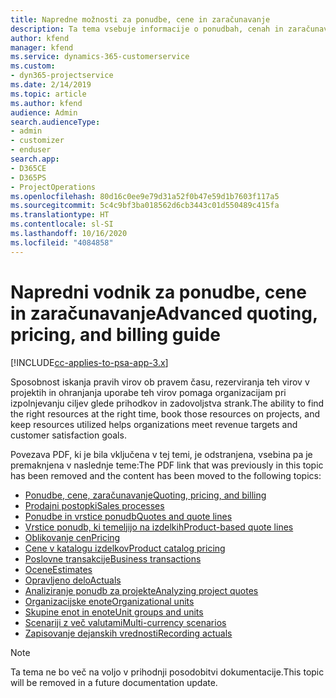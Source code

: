 ```yaml
---
title: Napredne možnosti za ponudbe, cene in zaračunavanje
description: Ta tema vsebuje informacije o ponudbah, cenah in zaračunavanju v aplikaciji Project Service Automation.
author: kfend
manager: kfend
ms.service: dynamics-365-customerservice
ms.custom:
- dyn365-projectservice
ms.date: 2/14/2019
ms.topic: article
ms.author: kfend
audience: Admin
search.audienceType:
- admin
- customizer
- enduser
search.app:
- D365CE
- D365PS
- ProjectOperations
ms.openlocfilehash: 80d16c0ee9e79d31a52f0b47e59d1b7603f117a5
ms.sourcegitcommit: 5c4c9bf3ba018562d6cb3443c01d550489c415fa
ms.translationtype: HT
ms.contentlocale: sl-SI
ms.lasthandoff: 10/16/2020
ms.locfileid: "4084858"
---
```

# <a name="advanced-quoting-pricing-and-billing-guide"></a><span data-ttu-id="42f39-103">Napredni vodnik za ponudbe, cene in zaračunavanje</span><span class="sxs-lookup"><span data-stu-id="42f39-103">Advanced quoting, pricing, and billing guide</span></span>

[!INCLUDE[cc-applies-to-psa-app-3.x](../../includes/cc-applies-to-psa-app-3x.md)]

<span data-ttu-id="42f39-104">Sposobnost iskanja pravih virov ob pravem času, rezerviranja teh virov v projektih in ohranjanja uporabe teh virov pomaga organizacijam pri izpolnjevanju ciljev glede prihodkov in zadovoljstva strank.</span><span class="sxs-lookup"><span data-stu-id="42f39-104">The ability to find the right resources at the right time, book those resources on projects, and keep resources utilized helps organizations meet revenue targets and customer satisfaction goals.</span></span> 

<span data-ttu-id="42f39-105">Povezava PDF, ki je bila vključena v tej temi, je odstranjena, vsebina pa je premaknjena v naslednje teme:</span><span class="sxs-lookup"><span data-stu-id="42f39-105">The PDF link that was previously in this topic has been removed and the content has been moved to the following topics:</span></span>

- [<span data-ttu-id="42f39-106">Ponudbe, cene, zaračunavanje</span><span class="sxs-lookup"><span data-stu-id="42f39-106">Quoting, pricing, and billing</span></span>](../quote-bill-price.md)
- [<span data-ttu-id="42f39-107">Prodajni postopki</span><span class="sxs-lookup"><span data-stu-id="42f39-107">Sales processes</span></span>](../basic-sales-process.md)
- [<span data-ttu-id="42f39-108">Ponudbe in vrstice ponudb</span><span class="sxs-lookup"><span data-stu-id="42f39-108">Quotes and quote lines</span></span>](../basic-quote-lines.md)
- [<span data-ttu-id="42f39-109">Vrstice ponudb, ki temeljijo na izdelkih</span><span class="sxs-lookup"><span data-stu-id="42f39-109">Product-based quote lines</span></span>](../product-based-quote-lines.md)
- [<span data-ttu-id="42f39-110">Oblikovanje cen</span><span class="sxs-lookup"><span data-stu-id="42f39-110">Pricing</span></span>](../basic-pricing.md)
- [<span data-ttu-id="42f39-111">Cene v katalogu izdelkov</span><span class="sxs-lookup"><span data-stu-id="42f39-111">Product catalog pricing</span></span>](../product-catalog-pricing.md)
- [<span data-ttu-id="42f39-112">Poslovne transakcije</span><span class="sxs-lookup"><span data-stu-id="42f39-112">Business transactions</span></span>](../basic-business-transactions.md)
- [<span data-ttu-id="42f39-113">Ocene</span><span class="sxs-lookup"><span data-stu-id="42f39-113">Estimates</span></span>](../estimates.md)
- [<span data-ttu-id="42f39-114">Opravljeno delo</span><span class="sxs-lookup"><span data-stu-id="42f39-114">Actuals</span></span>](../actuals.md)
- [<span data-ttu-id="42f39-115">Analiziranje ponudb za projekte</span><span class="sxs-lookup"><span data-stu-id="42f39-115">Analyzing project quotes</span></span>](../basic-analyzing-quotes.md)
- [<span data-ttu-id="42f39-116">Organizacijske enote</span><span class="sxs-lookup"><span data-stu-id="42f39-116">Organizational units</span></span>](../advanced-organizational.md)
- [<span data-ttu-id="42f39-117">Skupine enot in enote</span><span class="sxs-lookup"><span data-stu-id="42f39-117">Unit groups and units</span></span>](../advanced-units.md)
- [<span data-ttu-id="42f39-118">Scenariji z več valutami</span><span class="sxs-lookup"><span data-stu-id="42f39-118">Multi-currency scenarios</span></span>](../advanced-currency.md)
- [<span data-ttu-id="42f39-119">Zapisovanje dejanskih vrednosti</span><span class="sxs-lookup"><span data-stu-id="42f39-119">Recording actuals</span></span>](../advanced-actuals.md)

> [!NOTE]
> <span data-ttu-id="42f39-120">Ta tema ne bo več na voljo v prihodnji posodobitvi dokumentacije.</span><span class="sxs-lookup"><span data-stu-id="42f39-120">This topic will be removed in a future documentation update.</span></span> 
